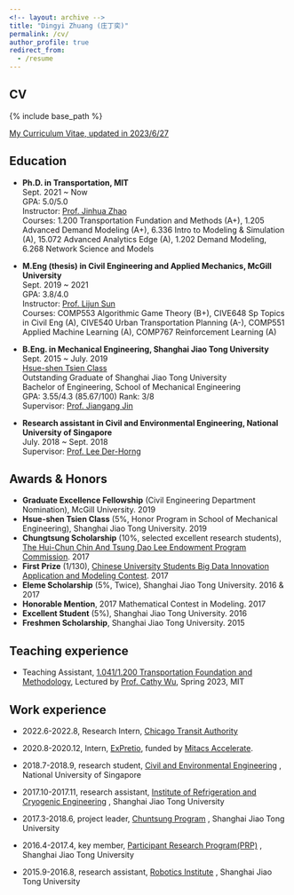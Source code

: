 ```yaml
---
<!-- layout: archive -->
title: "Dingyi Zhuang (庄丁奕)"
permalink: /cv/
author_profile: true
redirect_from:
  - /resume
---
```


## CV
{% include base_path %}

[My Curriculum Vitae, updated in 2023/6/27](../files/zhuang_dingyi_cv.pdf)

## Education
* **Ph.D. in Transportation, MIT**  
  Sept. 2021 ~ Now  
  GPA: 5.0/5.0  
  Instructor: [Prof. Jinhua Zhao](https://dusp.mit.edu/faculty/jinhua-zhao)  
  Courses: 1.200 Transportation Fundation and Methods (A+), 1.205 Advanced Demand Modeling (A+), 6.336 Intro to Modeling & Simulation (A), 15.072 Advanced Analytics Edge (A), 1.202 Demand Modeling, 6.268 Network Science and Models

* **M.Eng (thesis) in Civil Engineering and Applied Mechanics, McGill University**  
  Sept. 2019 ~ 2021  
  GPA: 3.8/4.0  
  Instructor: [Prof. Lijun Sun](https://lijunsun.github.io/)  
  Courses: COMP553 Algorithmic Game Theory (B+), CIVE648 Sp Topics in Civil Eng	(A), CIVE540 Urban Transportation Planning (A-), COMP551 Applied Machine Learning (A), COMP767 Reinforcement Learning (A)

  
* **B.Eng. in Mechanical Engineering, Shanghai Jiao Tong University**  
  Sept. 2015 ~ July. 2019  
  [Hsue-shen Tsien Class](http://me.sjtu.edu.cn/userfiles/brochure-Qian(1).pdf)  
  Outstanding Graduate of Shanghai Jiao Tong University  
  Bachelor of Engineering, School of Mechanical Engineering  
  GPA: 3.55/4.3 (85.67/100)  Rank: 3/8  
  Supervisor: [Prof. Jiangang Jin](http://naoce.sjtu.edu.cn/en/teachershow.aspx?info_lb=24&info_id=8&flag=2)
	
* **Research assistant in Civil and Environmental Engineering, National University of Singapore**  
  July. 2018 ~ Sept. 2018   
  Supervisor: [Prof. Lee Der-Horng](https://www.eng.nus.edu.sg/cee/staff/lee-der-horng/)

## Awards & Honors

* **Graduate Excellence Fellowship** (Civil Engineering Department Nomination), McGill University. 2019
* **Hsue-shen Tsien Class** (5%, Honor Program in School of Mechanical Engineering), Shanghai Jiao Tong University. 2019
* **Chungtsung Scholarship** (10%, selected excellent research students), [The Hui-Chun Chin And Tsung Dao Lee Endowment Program Commission](http://junzheng.lib.sjtu.edu.cn/). 2017
* **First Prize** (1/130), [Chinese University Students Big Data Innovation Application and Modeling Contest](https://zhuangdingyi.github.io/files/chinatel.jpg). 2017
* **Eleme Scholarship** (5%, Twice), Shanghai Jiao Tong University. 2016 & 2017
* **Honorable Mention**, 2017 Mathematical Contest in Modeling. 2017
* **Excellent Student** (5%), Shanghai Jiao Tong University. 2016
* **Freshmen Scholarship**, Shanghai Jiao Tong University. 2015

## Teaching experience
* Teaching Assistant, [1.041/1.200 Transportation Foundation and Methodology](https://web.mit.edu/1.041/www/), Lectured by [Prof. Cathy Wu](http://www.wucathy.com/blog/), Spring 2023, MIT

## Work experience

* 2022.6-2022.8, Research Intern, [Chicago Transit Authority](https://www.transitchicago.com/)  

* 2020.8-2020.12, Intern, [ExPretio](http://www.expretio.com/), funded by [Mitacs Accelerate](https://www.mitacs.ca/en/programs/accelerate).

* 2018.7-2018.9, research student, [Civil and Environmental Engineering](http://www.eng.nus.edu.sg/cee/) , National University of Singapore

* 2017.10-2017.11, research assistant, [Institute of Refrigeration and Cryogenic Engineering](http://www.sjtuirc.sjtu.edu.cn/CN/Default.aspx) , Shanghai Jiao Tong University

* 2017.3-2018.6, project leader, [Chuntsung Program](http://chuntsung.sjtu.edu.cn) , Shanghai Jiao Tong University

* 2016.4-2017.4, key member, [Participant Research Program(PRP)](http://uitp.sjtu.edu.cn/innovation/index.html) , Shanghai Jiao Tong University

* 2015.9-2016.8, research assistant, [Robotics Institute](http://www.robot.sjtu.edu.cn/English/Default.aspx) , Shanghai Jiao Tong University

